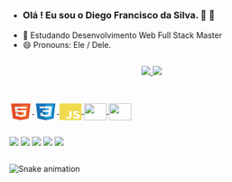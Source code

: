 ##

-  ### Olá ! Eu sou o Diego Francisco da Silva.  👋 🤗 
- 🌱 Estudando Desenvolvimento Web Full Stack Master 
- 😄 Pronouns: Ele / Dele.

##

<div align="center">
 <a href="https://github.com/diegofranciscodasilva">
  <img height="180em" src="https://github-readme-stats.vercel.app/api?username=diegofranciscodasilva&show_icons=true&theme=dracula&include_all_commits=true&count_private=true"/>
  <img height="180em" src="https://github-readme-stats.vercel.app/api/top-langs/?username=diegofranciscodasilva&layout=compact&langs_count=7&theme=dracula"/>
</div>

##

<div style="display: inline_block"><br>
  <img align="center" height="30" width="40" src="https://raw.githubusercontent.com/devicons/devicon/master/icons/html5/html5-original.svg">
  <img align="center" height="30" width="40" src="https://raw.githubusercontent.com/devicons/devicon/master/icons/css3/css3-original.svg">
  <img align="center" height="30" width="40" src="https://raw.githubusercontent.com/devicons/devicon/master/icons/javascript/javascript-plain.svg">
  <img align="center" height="30" width="40" src="https://cdn.jsdelivr.net/gh/devicons/devicon/icons/php/php-plain.svg" />
  <img align="center" height="30" width="40" src="https://cdn.jsdelivr.net/gh/devicons/devicon/icons/python/python-original.svg" />

</div>

##

<div>
  <a href="https://instagram.com/diego_francisco_da_silva" target="_blank"><img src="https://img.shields.io/badge/-Instagram-%23E4405F?style=for-the-badge&logo=instagram&logoColor=white" target="_blank"></a>
 	<a href="https://www.linkedin.com/in/diego-francisco-da-silva" target="_blank"><img src="https://img.shields.io/badge/-LinkedIn-%230077B5?style=for-the-badge&logo=linkedin&logoColor=white" target="_blank"></a>
  <a href = "mailto:diegofranciscodasilva@yahoo.com.br"><img src="https://img.shields.io/badge/-Gmail-%23333?style=for-the-badge&logo=gmail&logoColor=white" target="_blank"></a>
  <a href="https://github.com/diegofranciscodasilva"><img src="https://img.shields.io/badge/GitHub-100000?style=for-the-badge&logo=github&logoColor=white" target="_blank"></a>
  <a href=""><img src="https://img.shields.io/badge/Twitter-1DA1F2?style=for-the-badge&logo=twitter&logoColor=white" target="_blank"></a>
</div>   

##

 ![Snake animation](https://github.com/diegofranciscodasilva/diegofranciscodasilva/blob/output/github-contribution-grid-snake.svg)
 
##
